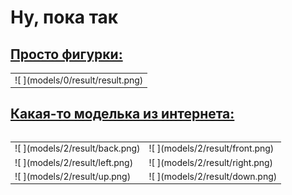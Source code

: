 # Ну, пока так

<h2> <a href = "models/0/" > Просто фигурки: </a> </h2>


<table>
<tr>
<td>
![  ](models/0/result/result.png)
</td>
<tr>
<table>

<h2> <a href = "http://www.thingiverse.com/thing:319413" > Какая-то моделька из интернета: </a> </h2>

<table>
<tr>
<td>
![  ](models/2/result/back.png)
</td>
<td>
![  ](models/2/result/front.png)
</td>
</tr>
<tr>
<td>
![  ](models/2/result/left.png)
</td>
<td>
![  ](models/2/result/right.png)
</td>
</tr>
<tr>
<td>
![  ](models/2/result/up.png)
</td>
<td>
![  ](models/2/result/down.png)
</td>
</tr>
</table>
